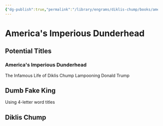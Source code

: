 ```yaml
---
{"dg-publish":true,"permalink":"/library/engrams/diklis-chump/books/america-s-imperious-dunderhead/"}
---
```


# America's Imperious Dunderhead
## Potential Titles
### America's Imperious Dunderhead
The Infamous Life of Diklis Chump
Lampooning Donald Trump
## Dumb Fake King
Using 4-letter word titles

## Diklis Chump
